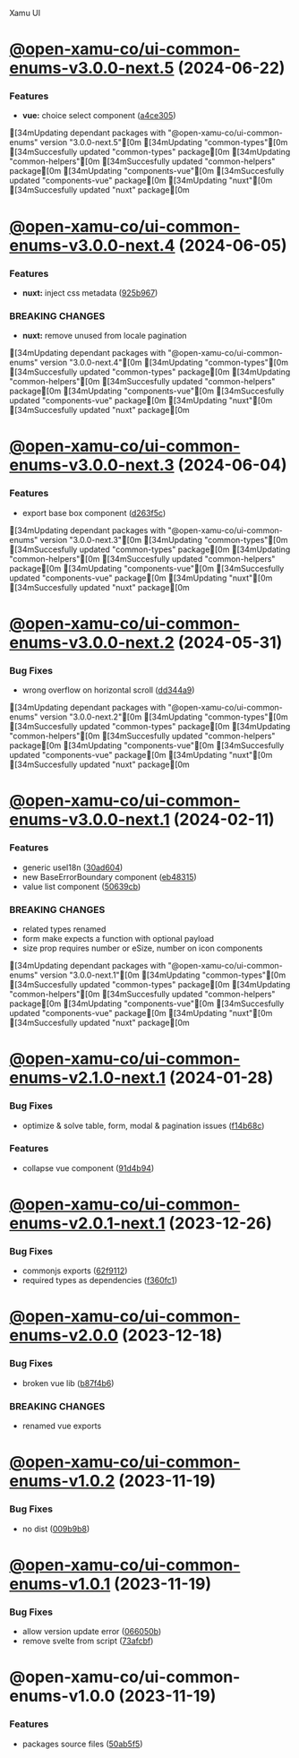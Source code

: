 Xamu UI

# [@open-xamu-co/ui-common-enums-v3.0.0-next.5](https://github.com/xamu-co/ui/compare/@open-xamu-co/ui-common-enums-v3.0.0-next.4...@open-xamu-co/ui-common-enums-v3.0.0-next.5) (2024-06-22)


### Features

* **vue:** choice select component ([a4ce305](https://github.com/xamu-co/ui/commit/a4ce305349b07afced28808f116b3861024b24b1))





[34mUpdating dependant packages with "@open-xamu-co/ui-common-enums" version "3.0.0-next.5"[0m
[34mUpdating "common-types"[0m
[34mSuccesfully updated "common-types" package[0m
[34mUpdating "common-helpers"[0m
[34mSuccesfully updated "common-helpers" package[0m
[34mUpdating "components-vue"[0m
[34mSuccesfully updated "components-vue" package[0m
[34mUpdating "nuxt"[0m
[34mSuccesfully updated "nuxt" package[0m

# [@open-xamu-co/ui-common-enums-v3.0.0-next.4](https://github.com/xamu-co/ui/compare/@open-xamu-co/ui-common-enums-v3.0.0-next.3...@open-xamu-co/ui-common-enums-v3.0.0-next.4) (2024-06-05)


### Features

* **nuxt:** inject css metadata ([925b967](https://github.com/xamu-co/ui/commit/925b9674f675726272d03f53e645b448198c48ce))


### BREAKING CHANGES

* **nuxt:** remove unused from locale pagination





[34mUpdating dependant packages with "@open-xamu-co/ui-common-enums" version "3.0.0-next.4"[0m
[34mUpdating "common-types"[0m
[34mSuccesfully updated "common-types" package[0m
[34mUpdating "common-helpers"[0m
[34mSuccesfully updated "common-helpers" package[0m
[34mUpdating "components-vue"[0m
[34mSuccesfully updated "components-vue" package[0m
[34mUpdating "nuxt"[0m
[34mSuccesfully updated "nuxt" package[0m

# [@open-xamu-co/ui-common-enums-v3.0.0-next.3](https://github.com/xamu-co/ui/compare/@open-xamu-co/ui-common-enums-v3.0.0-next.2...@open-xamu-co/ui-common-enums-v3.0.0-next.3) (2024-06-04)


### Features

* export base box component ([d263f5c](https://github.com/xamu-co/ui/commit/d263f5cd947e55c892795518151b89d4a055f379))





[34mUpdating dependant packages with "@open-xamu-co/ui-common-enums" version "3.0.0-next.3"[0m
[34mUpdating "common-types"[0m
[34mSuccesfully updated "common-types" package[0m
[34mUpdating "common-helpers"[0m
[34mSuccesfully updated "common-helpers" package[0m
[34mUpdating "components-vue"[0m
[34mSuccesfully updated "components-vue" package[0m
[34mUpdating "nuxt"[0m
[34mSuccesfully updated "nuxt" package[0m

# [@open-xamu-co/ui-common-enums-v3.0.0-next.2](https://github.com/xamu-co/ui/compare/@open-xamu-co/ui-common-enums-v3.0.0-next.1...@open-xamu-co/ui-common-enums-v3.0.0-next.2) (2024-05-31)


### Bug Fixes

* wrong overflow on horizontal scroll ([dd344a9](https://github.com/xamu-co/ui/commit/dd344a9dc347545d71dc7cd445134346d648835e))





[34mUpdating dependant packages with "@open-xamu-co/ui-common-enums" version "3.0.0-next.2"[0m
[34mUpdating "common-types"[0m
[34mSuccesfully updated "common-types" package[0m
[34mUpdating "common-helpers"[0m
[34mSuccesfully updated "common-helpers" package[0m
[34mUpdating "components-vue"[0m
[34mSuccesfully updated "components-vue" package[0m
[34mUpdating "nuxt"[0m
[34mSuccesfully updated "nuxt" package[0m

# [@open-xamu-co/ui-common-enums-v3.0.0-next.1](https://github.com/xamu-co/ui/compare/@open-xamu-co/ui-common-enums-v2.1.0-next.1...@open-xamu-co/ui-common-enums-v3.0.0-next.1) (2024-02-11)


### Features

* generic useI18n ([30ad604](https://github.com/xamu-co/ui/commit/30ad6044fd2523264a76b1607019daca29120d55))
* new BaseErrorBoundary component ([eb48315](https://github.com/xamu-co/ui/commit/eb48315c8e6de8989406f3d249771a7921ea2abf))
* value list component ([50639cb](https://github.com/xamu-co/ui/commit/50639cbb9e26cbc68c1912975a22dbfeead41dc3))


### BREAKING CHANGES

* related types renamed
* form make expects a function with optional payload
* size prop requires number or eSize, number on icon components





[34mUpdating dependant packages with "@open-xamu-co/ui-common-enums" version "3.0.0-next.1"[0m
[34mUpdating "common-types"[0m
[34mSuccesfully updated "common-types" package[0m
[34mUpdating "common-helpers"[0m
[34mSuccesfully updated "common-helpers" package[0m
[34mUpdating "components-vue"[0m
[34mSuccesfully updated "components-vue" package[0m
[34mUpdating "nuxt"[0m
[34mSuccesfully updated "nuxt" package[0m

# [@open-xamu-co/ui-common-enums-v2.1.0-next.1](https://github.com/xamu-co/ui/compare/@open-xamu-co/ui-common-enums-v2.0.1-next.1...@open-xamu-co/ui-common-enums-v2.1.0-next.1) (2024-01-28)


### Bug Fixes

* optimize & solve table, form, modal & pagination issues ([f14b68c](https://github.com/xamu-co/ui/commit/f14b68cda4b3a9c99b1374245c544d0138671a8a))


### Features

* collapse vue component ([91d4b94](https://github.com/xamu-co/ui/commit/91d4b94dfe746540cb14ee877b8a053f5183be44))

# [@open-xamu-co/ui-common-enums-v2.0.1-next.1](https://github.com/xamu-co/ui/compare/@open-xamu-co/ui-common-enums-v2.0.0...@open-xamu-co/ui-common-enums-v2.0.1-next.1) (2023-12-26)


### Bug Fixes

* commonjs exports ([62f9112](https://github.com/xamu-co/ui/commit/62f9112259db263b3475f10df535bdd7b2d21987))
* required types as dependencies ([f360fc1](https://github.com/xamu-co/ui/commit/f360fc17446208a9a5e045dc56ff43bc207d5580))

# [@open-xamu-co/ui-common-enums-v2.0.0](https://github.com/xamu-co/ui/compare/@open-xamu-co/ui-common-enums-v1.0.2...@open-xamu-co/ui-common-enums-v2.0.0) (2023-12-18)


### Bug Fixes

* broken vue lib ([b87f4b6](https://github.com/xamu-co/ui/commit/b87f4b658a627e22f504e069804ff89b0cbdb573))


### BREAKING CHANGES

* renamed vue exports

# [@open-xamu-co/ui-common-enums-v1.0.2](https://github.com/xamu-co/ui/compare/@open-xamu-co/ui-common-enums-v1.0.1...@open-xamu-co/ui-common-enums-v1.0.2) (2023-11-19)


### Bug Fixes

* no dist ([009b9b8](https://github.com/xamu-co/ui/commit/009b9b84dc4d29dc4ba558d6fc7bcad84acbf663))

# [@open-xamu-co/ui-common-enums-v1.0.1](https://github.com/xamu-co/ui/compare/@open-xamu-co/ui-common-enums-v1.0.0...@open-xamu-co/ui-common-enums-v1.0.1) (2023-11-19)


### Bug Fixes

* allow version update error ([066050b](https://github.com/xamu-co/ui/commit/066050bbc18b9d840a5530aaa152ce2ad5dc0e10))
* remove svelte from script ([73afcbf](https://github.com/xamu-co/ui/commit/73afcbfdaf79cd7a6e572e499b2f977f70d2d768))

# @open-xamu-co/ui-common-enums-v1.0.0 (2023-11-19)


### Features

* packages source files ([50ab5f5](https://github.com/xamu-co/ui/commit/50ab5f594d8a1c0faeb4fcb95704986eeab19680))
